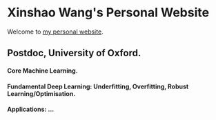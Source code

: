 # Xinshao Wang's Personal Website

Welcome to [my personal website](https://xinshaoamoswang.github.io/).  


## Postdoc, University of Oxford.

#### Core Machine Learning.

#### Fundamental Deep Learning: Underfitting, Overfitting, Robust Learning/Optimisation.

#### Applications: ...